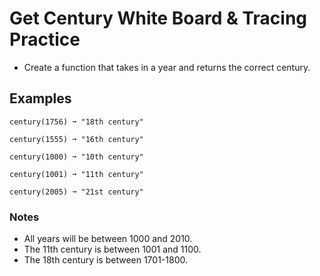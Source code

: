 # Get Century White Board & Tracing Practice

- Create a function that takes in a year and returns the correct century.

## Examples
```
century(1756) ➞ "18th century"

century(1555) ➞ "16th century"

century(1000) ➞ "10th century"

century(1001) ➞ "11th century"

century(2005) ➞ "21st century"

```

### Notes
- All years will be between 1000 and 2010.
- The 11th century is between 1001 and 1100.
- The 18th century is between 1701-1800.
